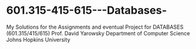 # 601.315-415-615---Databases-
My Solutions for the Assignments and eventual Project for DATABASES (601.315/415/615) Prof. David Yarowsky Department of Computer Science Johns Hopkins University
